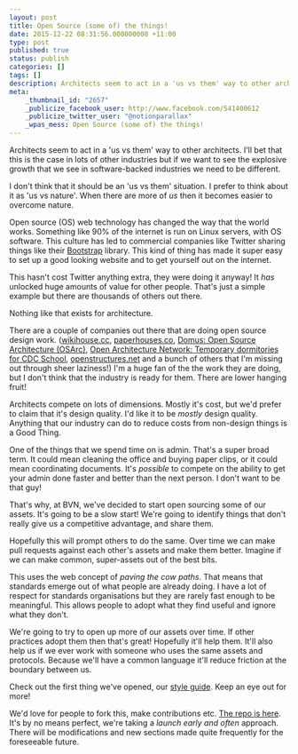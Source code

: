 ```yaml
---
layout: post
title: Open Source (some of) the things!
date: 2015-12-22 08:31:56.000000000 +11:00
type: post
published: true
status: publish
categories: []
tags: []
description: Architects seem to act in a 'us vs them' way to other architects. I'll bet that this is the case in lots of other industries but if we want to see the explosive growth that we see in software-backed industries we need to be different.
meta:
    _thumbnail_id: "2657"
    _publicize_facebook_user: http://www.facebook.com/541400612
    _publicize_twitter_user: "@notionparallax"
    _wpas_mess: Open Source (some of) the things!
---
```


Architects seem to act in a 'us vs them' way to other architects. I'll bet that this is the case in lots of other industries but if we want to see the explosive growth that we see in software-backed industries we need to be different.

I don't think that it should be an 'us vs them' situation. I prefer to think about it as 'us vs nature'. When there are more of _us_ then it becomes easier to overcome nature.

Open source (OS) web technology has changed the way that the world works. Something like 90% of the internet is run on Linux servers, with OS software. This culture has led to commercial companies like Twitter sharing things like their <a href="http://getbootstrap.com/" target="_blank" rel="nofollow">Bootstrap</a> library. This kind of thing has made it super easy to set up a good looking website and to get yourself out on the internet.

This hasn't cost Twitter anything extra, they were doing it anyway! It _has_ unlocked huge amounts of value for other people. That's just a simple example but there are thousands of others out there.

Nothing like that exists for architecture.

There are a couple of companies out there that are doing open source design work. (<a href="http://www.wikihouse.cc/" target="_blank" rel="nofollow">wikihouse.cc</a>, <a href="http://paperhouses.co/" target="_blank" rel="nofollow">paperhouses.co</a>, <a href="http://www.domusweb.it/en/op-ed/2011/06/15/open-source-architecture-osarc-.html" target="_blank" rel="nofollow">Domus: Open Source Architecture (OSArc)</a>, <a href="http://openarchitecturenetwork.org/projects/boarding_cdc" target="_blank" rel="nofollow">Open Architecture Network: Temporary dormitories for CDC School</a>, <a href="http://openstructures.net/" target="_blank" rel="nofollow">openstructures.net</a> and a bunch of others that I'm missing out through sheer laziness!) I'm a huge fan of the the work they are doing, but I don't think that the industry is ready for them. There are lower hanging fruit!

Architects compete on lots of dimensions. Mostly it's cost, but we'd prefer to claim that it's design quality. I'd like it to be _mostly_ design quality. Anything that our industry can do to reduce costs from non-design things is a Good Thing.

One of the things that we spend time on is admin. That's a super broad term. It could mean cleaning the office and buying paper clips, or it could mean coordinating documents. It's _possible_ to compete on the ability to get your admin done faster and better than the next person. I don't want to be that guy!

That's why, at BVN, we've decided to start open sourcing some of our assets. It's going to be a slow start! We're going to identify things that don't really give us a competitive advantage, and share them.

Hopefully this will prompt others to do the same. Over time we can make pull requests against each other's assets and make them better. Imagine if we can make common, super-assets out of the best bits.

This uses the web concept of _paving the cow paths_. That means that standards emerge out of what people are already doing. I have a lot of respect for standards organisations but they are rarely fast enough to be meaningful. This allows people to adopt what they find useful and ignore what they don't.

We're going to try to open up more of our assets over time. If other practices adopt them then that's great! Hopefully it'll help them. It'll also help us if we ever work with someone who uses the same assets and protocols. Because we'll have a common language it'll reduce friction at the boundary between us.

Check out the first thing we've opened, our <a href="http://manuals.bvn.com.au/" target="_blank" rel="nofollow">style guide</a>. Keep an eye out for more!

We'd love for people to fork this, make contributions etc. <a href="https://github.com/bvn-architecture/styleguide" target="_blank" rel="nofollow">The repo is here</a>. It's by no means perfect, we're taking a _launch early and often_ approach. There will be modifications and new sections made quite frequently for the foreseeable future.
